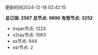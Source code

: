 更新时间2024-12-18 02:42:15

**总订阅: 2567**
**总节点: 9896**
**有效节点: 3252**
- trojan节点: 1223
- v2ray节点: 1083
- ss节点: 944
- ssr节点: 2
